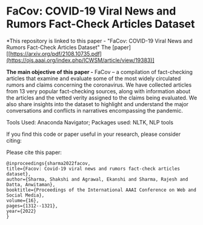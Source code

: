 # FaCov: COVID-19 Viral News and Rumors Fact-Check Articles Dataset

*This repository is linked to this paper - "FaCov: COVID-19 Viral News and Rumors Fact-Check Articles Dataset"
The [paper][[https://arxiv.org/pdf/2108.10735.pdf](https://ojs.aaai.org/index.php/ICWSM/article/view/19383)]
<br>

**The main objective of this paper -**
FaCov – a compilation of fact-checking articles that examine and evaluate some of the most widely circulated rumors and claims concerning the coronavirus. We have collected articles from 13 very popular fact-checking sources, along with information about the articles and the vetted verity assigned to the claims being evaluated. We also share insights into the dataset to highlight and understand the major conversations and conflicts in narratives encompassing the pandemic.
  

Tools Used: Anaconda Navigator;
Packages used: NLTK, NLP tools

If you find this code or paper useful in your research, please consider citing:

Please cite this paper:

    @inproceedings{sharma2022facov,
    title={Facov: Covid-19 viral news and rumors fact-check articles dataset},
    author={Sharma, Shakshi and Agrawal, Ekanshi and Sharma, Rajesh and Datta, Anwitaman},
    booktitle={Proceedings of the International AAAI Conference on Web and Social Media},
    volume={16},
    pages={1312--1321},
    year={2022}
    }
